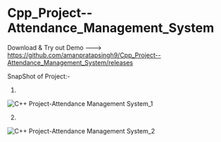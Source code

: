 # Cpp_Project--Attendance_Management_System
Download & Try out Demo --->  https://github.com/amanpratapsingh9/Cpp_Project--Attendance_Management_System/releases

SnapShot of Project:-

1)
![C++ Project-Attendance Management System_1](https://user-images.githubusercontent.com/72128002/128617652-9ea72ab6-612d-4ca0-8fe2-1c8101125c15.jpg)

2)
![C++ Project-Attendance Management System_2](https://user-images.githubusercontent.com/72128002/128617688-083d7b65-c40c-4d3a-8d18-eb626d5a433b.jpg)



